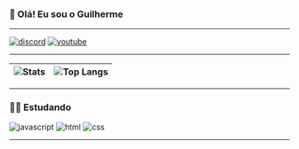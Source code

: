 ### 👋 Olá! Eu sou o Guilherme

---
[![discord](https://img.shields.io/badge/Discord-7289DA?style=for-the-badge&logo=discord&logoColor=white)](https://discord.com/users/634820119251386369)
[![youtube](https://img.shields.io/badge/YouTube-FF0000?style=for-the-badge&logo=youtube&logoColor=white)](https://www.youtube.com/channel/UCv1eTQiJ0NEOrrdktmjMUzw)

---
| ![Stats](https://github-readme-stats.vercel.app/api?username=xGuiix&count_private=true&show_icons=true&title_color=246bce&text_color=ffffff&bg_color=151515&include_all_commits=true&hide_border=true&hide_title=true) | ![Top Langs](https://github-readme-stats.vercel.app/api/top-langs/?username=xGuiix&count_private=true&show_icons=true&layout=compact&title_color=246bced&text_color=ffffff&bg_color=151515&hide_border=true) |
| ------------- | ------------- |
---

### 👨‍💻 Estudando

![javascript](https://img.shields.io/badge/JavaScript-F7DF1E?style=for-the-badge&logo=javascript&logoColor=black)
![html](https://img.shields.io/badge/HTML-239120?style=for-the-badge&logo=html5&logoColor=white)
![css](https://img.shields.io/badge/CSS-239120?&style=for-the-badge&logo=css3&logoColor=white)

---

<!--![Snake animation](https://github.com/xGuiix/xGuiix/blob/main/blob/output/github-contribution-grid-snake.svg)-->
